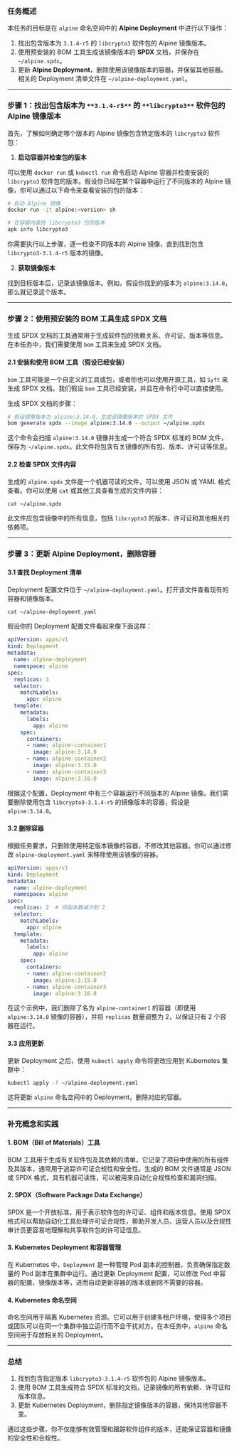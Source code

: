 ### **任务概述**
本任务的目标是在 `alpine` 命名空间中的 **Alpine Deployment** 中进行以下操作：

1. 找出包含版本为 `3.1.4-r5` 的 `libcrypto3` 软件包的 Alpine 镜像版本。
2. 使用预安装的 BOM 工具生成该镜像版本的 **SPDX** 文档，并保存在 `~/alpine.spdx`。
3. 更新 **Alpine Deployment**，删除使用该镜像版本的容器，并保留其他容器。相关的 Deployment 清单文件在 `~/alpine-deployment.yaml`。

---

### **步骤 1：找出包含版本为 **`**3.1.4-r5**`** 的 **`**libcrypto3**`** 软件包的 Alpine 镜像版本**
首先，了解如何确定哪个版本的 Alpine 镜像包含特定版本的 `libcrypto3` 软件包：

1. **启动容器并检查包的版本**

可以使用 `docker run` 或 `kubectl run` 命令启动 Alpine 容器并检查安装的 `libcrypto3` 软件包的版本。假设你已经在某个容器中运行了不同版本的 Alpine 镜像，你可以通过以下命令来查看安装的包的版本：

```bash
# 启动 Alpine 镜像
docker run -it alpine:<version> sh

# 在容器内查找 libcrypto3 包的版本
apk info libcrypto3
```

你需要执行以上步骤，逐一检查不同版本的 Alpine 镜像，直到找到包含 `libcrypto3-3.1.4-r5` 版本的镜像。

2. **获取镜像版本**

找到目标版本后，记录该镜像版本。例如，假设你找到的版本为 `alpine:3.14.0`，那么就记录这个版本。

---

### **步骤 2：使用预安装的 BOM 工具生成 SPDX 文档**
生成 SPDX 文档的工具通常用于生成软件包的依赖关系、许可证、版本等信息。在本任务中，我们需要使用 `bom` 工具来生成 SPDX 文档。

#### 2.1 安装和使用 BOM 工具（假设已经安装）
`bom` 工具可能是一个自定义的工具或包，或者你也可以使用开源工具，如 `Syft` 来生成 SPDX 文档。我们假设 `bom` 工具已经安装，并且在命令行中可以直接使用。

生成 SPDX 文档的步骤：

```bash
# 假设镜像版本为 alpine:3.14.0，生成该镜像版本的 SPDX 文件
bom generate spdx --image alpine:3.14.0 --output ~/alpine.spdx
```

这个命令会扫描 `alpine:3.14.0` 镜像并生成一个符合 SPDX 标准的 BOM 文件，保存为 `~/alpine.spdx`。此文件将包含有关镜像的所有包、版本、许可证等信息。

#### 2.2 检查 SPDX 文件内容
生成的 `alpine.spdx` 文件是一个机器可读的文件，可以使用 JSON 或 YAML 格式查看。你可以使用 `cat` 或其他工具查看生成的文件内容：

```bash
cat ~/alpine.spdx
```

此文件应包含镜像中的所有信息，包括 `libcrypto3` 的版本、许可证和其他相关的依赖项。

---

### **步骤 3：更新 Alpine Deployment，删除容器**
#### 3.1 查找 Deployment 清单
Deployment 配置文件位于 `~/alpine-deployment.yaml`。打开该文件查看现有的容器和镜像版本。

```bash
cat ~/alpine-deployment.yaml
```

假设你的 Deployment 配置文件看起来像下面这样：

```yaml
apiVersion: apps/v1
kind: Deployment
metadata:
  name: alpine-deployment
  namespace: alpine
spec:
  replicas: 3
  selector:
    matchLabels:
      app: alpine
  template:
    metadata:
      labels:
        app: alpine
    spec:
      containers:
      - name: alpine-container1
        image: alpine:3.14.0
      - name: alpine-container2
        image: alpine:3.15.0
      - name: alpine-container3
        image: alpine:3.16.0
```

根据这个配置，Deployment 中有三个容器运行不同版本的 Alpine 镜像。我们需要删除使用包含 `libcrypto3-3.1.4-r5` 的镜像版本的容器，假设是 `alpine:3.14.0`。

#### 3.2 删除容器
根据任务要求，只删除使用特定版本镜像的容器，不修改其他容器。你可以通过修改 `alpine-deployment.yaml` 来移除使用该镜像的容器。

```yaml
apiVersion: apps/v1
kind: Deployment
metadata:
  name: alpine-deployment
  namespace: alpine
spec:
  replicas: 2  # 将副本数减少到 2
  selector:
    matchLabels:
      app: alpine
  template:
    metadata:
      labels:
        app: alpine
    spec:
      containers:
      - name: alpine-container2
        image: alpine:3.15.0
      - name: alpine-container3
        image: alpine:3.16.0
```

在这个示例中，我们删除了名为 `alpine-container1` 的容器（即使用 `alpine:3.14.0` 镜像的容器），并将 `replicas` 数量调整为 2，以保证只有 2 个容器在运行。

#### 3.3 应用更新
更新 Deployment 之后，使用 `kubectl apply` 命令将更改应用到 Kubernetes 集群中：

```bash
kubectl apply -f ~/alpine-deployment.yaml
```

这将更新 `alpine` 命名空间中的 Deployment，删除对应的容器。

---

### **补充概念和实践**
#### 1. **BOM（Bill of Materials）工具**
BOM 工具用于生成有关软件包及其依赖的清单，它记录了项目中使用的所有组件及其版本，通常用于追踪许可证合规性和安全性。生成的 BOM 文件通常是 JSON 或 SPDX 格式，具有机器可读性，可以被用来自动化合规性检查和漏洞扫描。

#### 2. **SPDX（Software Package Data Exchange）**
SPDX 是一个开放标准，用于表示软件包的许可证、组件和版本信息。使用 SPDX 格式可以帮助自动化工具处理许可证合规性，帮助开发人员、运营人员以及合规性审计员更容易地理解和共享软件包的许可证信息。

#### 3. **Kubernetes Deployment 和容器管理**
在 Kubernetes 中，`Deployment` 是一种管理 Pod 副本的控制器，负责确保指定数量的 Pod 副本在集群中运行。通过更新 Deployment 配置，可以修改 Pod 中容器的配置、镜像版本等，进而自动更新容器的版本或删除不需要的容器。

#### 4. **Kubernetes 命名空间**
命名空间用于隔离 Kubernetes 资源。它可以用于创建多租户环境，使得多个项目或团队可以在同一个集群中独立运行而不会干扰对方。在本任务中，`alpine` 命名空间用于存放相关的 Deployment。

---

### **总结**
1. 找到包含指定版本 `libcrypto3-3.1.4-r5` 软件包的 Alpine 镜像版本。
2. 使用 BOM 工具生成符合 SPDX 标准的文档，记录镜像的所有依赖、许可证和版本信息。
3. 更新 Kubernetes Deployment，删除指定镜像版本的容器，保持其他容器不变。

通过这些步骤，你不仅能够有效管理和跟踪软件组件的版本，还能保证容器和镜像的安全性和合规性。

